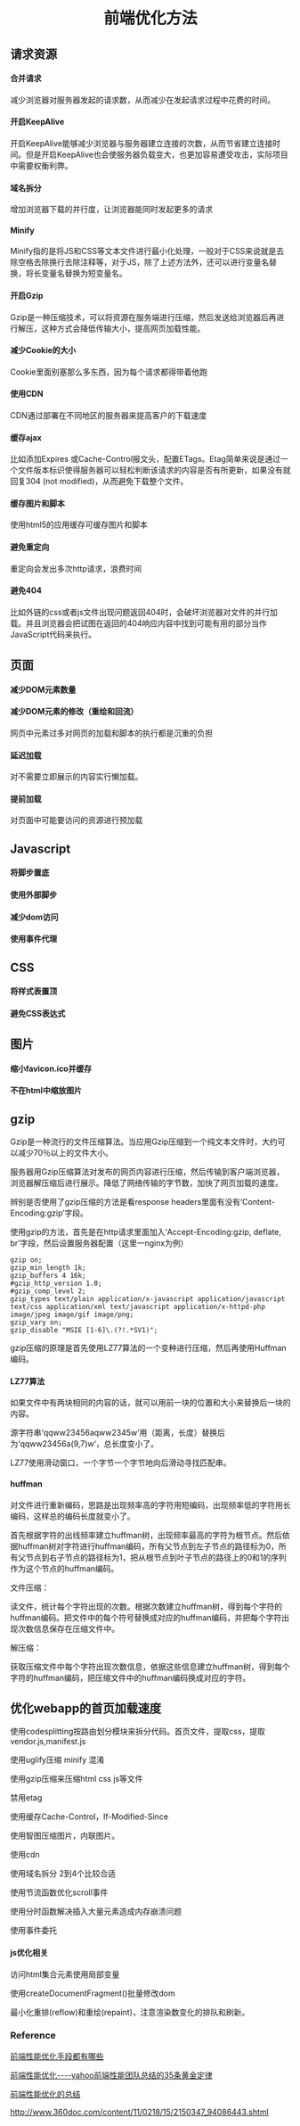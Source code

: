 <h1 align="center"> 前端优化方法 </h1>

请求资源
-

#### 合并请求

减少浏览器对服务器发起的请求数，从而减少在发起请求过程中花费的时间。

#### 开启KeepAlive

开启KeepAlive能够减少浏览器与服务器建立连接的次数，从而节省建立连接时间。但是开启KeepAlive也会使服务器负载变大，也更加容易遭受攻击，实际项目中需要权衡利弊。

#### 域名拆分

增加浏览器下载的并行度，让浏览器能同时发起更多的请求

#### Minify

Minify指的是将JS和CSS等文本文件进行最小化处理，一般对于CSS来说就是去除空格去除换行去除注释等，对于JS，除了上述方法外，还可以进行变量名替换，将长变量名替换为短变量名。

#### 开启Gzip

Gzip是一种压缩技术，可以将资源在服务端进行压缩，然后发送给浏览器后再进行解压，这种方式会降低传输大小，提高网页加载性能。

#### 减少Cookie的大小

Cookie里面别塞那么多东西，因为每个请求都得带着他跑

#### 使用CDN

CDN通过部署在不同地区的服务器来提高客户的下载速度

#### 缓存ajax

比如添加Expires 或Cache-Control报文头，配置ETags。Etag简单来说是通过一个文件版本标识使得服务器可以轻松判断该请求的内容是否有所更新，如果没有就回复304 (not modified)，从而避免下载整个文件。

#### 缓存图片和脚本

使用html5的应用缓存可缓存图片和脚本

#### 避免重定向

重定向会发出多次http请求，浪费时间

#### 避免404

比如外链的css或者js文件出现问题返回404时，会破坏浏览器对文件的并行加载。并且浏览器会把试图在返回的404响应内容中找到可能有用的部分当作JavaScript代码来执行。

页面
-

#### 减少DOM元素数量

#### 减少DOM元素的修改（重绘和回流）

网页中元素过多对网页的加载和脚本的执行都是沉重的负担

#### 延迟加载

对不需要立即展示的内容实行懒加载。

#### 提前加载

对页面中可能要访问的资源进行预加载

Javascript
-

#### 将脚步置底

#### 使用外部脚步

#### 减少dom访问

#### 使用事件代理

CSS
-

#### 将样式表置顶

#### 避免CSS表达式

图片
-

#### 缩小favicon.ico并缓存

#### 不在html中缩放图片

gzip
-

Gzip是一种流行的文件压缩算法。当应用Gzip压缩到一个纯文本文件时，大约可以减少70％以上的文件大小。

服务器用Gzip压缩算法对发布的网页内容进行压缩，然后传输到客户端浏览器，浏览器解压缩后进行展示。降低了网络传输的字节数，加快了网页加载的速度。

辨别是否使用了gzip压缩的方法是看response headers里面有没有‘Content-Encoding:gzip’字段。

使用gzip的方法，首先是在http请求里面加入‘Accept-Encoding:gzip, deflate, br’字段，然后设置服务器配置（这里一nginx为例）

```
gzip on;
gzip_min_length 1k;
gzip_buffers 4 16k;
#gzip_http_version 1.0;
#gzip_comp_level 2;
gzip_types text/plain application/x-javascript application/javascript text/css application/xml text/javascript application/x-httpd-php image/jpeg image/gif image/png;
gzip_vary on;
gzip_disable "MSIE [1-6]\.(?!.*SV1)";
```

gzip压缩的原理是首先使用LZ77算法的一个变种进行压缩，然后再使用Huffman编码。

#### LZ77算法

如果文件中有两块相同的内容的话，就可以用前一块的位置和大小来替换后一块的内容。

源字符串‘qqww23456aqww2345w’用（距离，长度）替换后为‘qqww23456a(9,7)w‘，总长度变小了。

LZ77使用滑动窗口，一个字节一个字节地向后滑动寻找匹配串。

#### huffman

对文件进行重新编码，思路是出现频率高的字符用短编码，出现频率低的字符用长编码，这样总的编码长度就变小了。

首先根据字符的出线频率建立huffman树，出现频率最高的字符为根节点。然后依据huffman树对字符进行huffman编码，所有父节点到左子节点的路径标为0，所有父节点到右子节点的路径标为1，把从根节点到叶子节点的路径上的0和1的序列作为这个节点的huffman编码。

文件压缩：

读文件，统计每个字符出现的次数。根据次数建立huffman树，得到每个字符的huffman编码。把文件中的每个符号替换成对应的huffman编码，并把每个字符出现次数信息保存在压缩文件中。

解压缩：

获取压缩文件中每个字符出现次数信息，依据这些信息建立huffman树，得到每个字符的huffman编码，把压缩文件中的huffman编码换成对应的字符。

优化webapp的首页加载速度
-

使用codesplitting按路由划分模块来拆分代码。首页文件，提取css，提取vendor.js,manifest.js

使用uglify压缩 minify 混淆

使用gzip压缩来压缩html css js等文件

禁用etag

使用缓存Cache-Control，If-Modified-Since

使用智图压缩图片，内联图片。

使用cdn

使用域名拆分 2到4个比较合适

使用节流函数优化scroll事件

使用分时函数解决插入大量元素造成内存崩溃问题

使用事件委托

#### js优化相关

访问html集合元素使用局部变量

使用createDocumentFragment()批量修改dom

最小化重排(reflow)和重绘(repaint)，注意渲染数变化的排队和刷新。



### Reference

<a href="https://www.zhihu.com/question/40505685" target="_blank">前端性能优化手段都有哪些</a>

<a href="http://www.cnblogs.com/lei2007/archive/2013/08/16/3262897.html" target="_blank">前端性能优化----yahoo前端性能团队总结的35条黄金定律</a>

<a href="http://blog.csdn.net/grandpang/article/details/51329289" target="_blank">前端性能优化的总结</a>

<a href="http://www.360doc.com/content/11/0218/15/2150347_94086443.shtml" target="_blank">http://www.360doc.com/content/11/0218/15/2150347_94086443.shtml</a>





